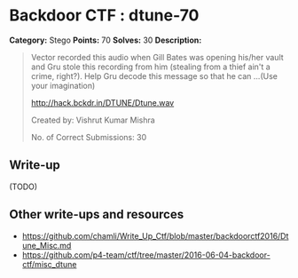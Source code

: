 # Backdoor CTF : dtune-70

**Category:** Stego
**Points:** 70
**Solves:** 30
**Description:**

> Vector recorded this audio when Gill Bates was opening his/her vault and Gru stole this recording from him (stealing from a thief ain't a crime, right?). Help Gru decode this message so that he can ...(Use your imagination) 
> 
> <http://hack.bckdr.in/DTUNE/Dtune.wav>
> 
> Created by: Vishrut Kumar Mishra
> 
> No. of Correct Submissions: 30
> 


## Write-up

(TODO)

## Other write-ups and resources

* https://github.com/chamli/Write_Up_Ctf/blob/master/backdoorctf2016/Dtune_Misc.md
* https://github.com/p4-team/ctf/tree/master/2016-06-04-backdoor-ctf/misc_dtune
